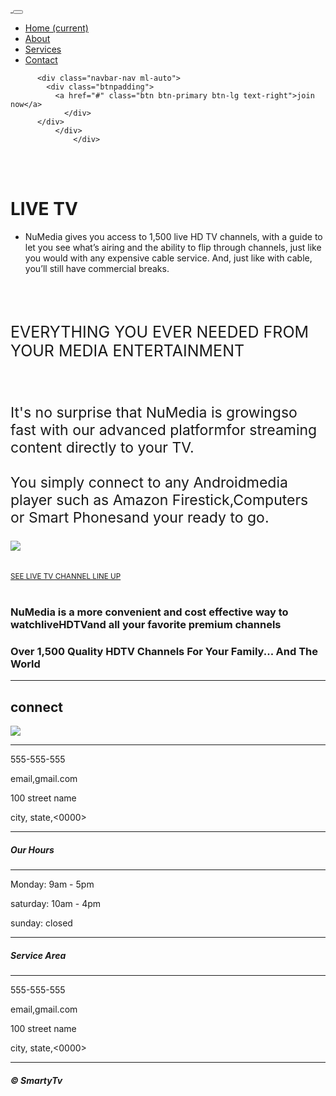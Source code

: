
<html lang="en">
<head>

</head>
<body>



  <!-- Navigation -->
<nav class="navbar navbar-expand-lg navbar-dark bg-dark sticky-top">
  <div class="container">
    <a class="navbar-brand" href="#">
          <img class="logo" src="img/logo3.svg" alt="">
        </a>
    <button class="navbar-toggler" type="button" data-toggle="collapse" data-target="#navbarResponsive" aria-controls="navbarResponsive" aria-expanded="false" aria-label="Toggle navigation">
          <span class="navbar-toggler-icon"></span>
        </button>
    <div class="collapse navbar-collapse" id="navbarResponsive">
      <ul class="navbar-nav ml-auto">
        <li class="nav-item active">
          <a class="nav-link pr-3" href="#">Home
                <span class="sr-only">(current)</span>
              </a>
        </li>
        <li class="nav-item">
          <a class="nav-link pl-5 pr-3" href="#">About</a>
        </li>
        <li class="nav-item">
          <a class="nav-link pl-5 pr-3" href="#">Services</a>
        </li>
        <li class="nav-item">
          <a class="nav-link pl-5 pr-3" href="#">Contact</a>
        </li>
      </ul>



          <div class="navbar-nav ml-auto">
            <div class="btnpadding">
              <a href="#" class="btn btn-primary btn-lg text-right">join now</a>
                </div>
          </div>
              </div>
                  </div>

  </nav>

<!--   -- - - - -  --  - - - - - - -    first  - ----- - - - - -- - - - -      ----- - - - ---              -->
<br><br>
<div id="first" class="container pt-4 text-white">
<h1 class="py-4 pt-4 px-4">LIVE TV</h1>
<p class="pb-4 px-4">

- NuMedia gives you access to 1,500 live HD TV channels, with a guide to let you see what’s airing and the ability to flip through channels, just like you would with any expensive cable service. And, just like with cable, you’ll still have commercial breaks.
</p>
</div>
<br><br>

<!--   -- - - - -  --  - - - - - - -    secound  - ----- - - - - -- - - - -      ----- - - - ---              -->

<div class="container">
<div class="row text-right padding">
<div class=" col-lg-6 ">

  <p class="text-info font-weight-lighter" font-weight-lighter style="font-size:30px"> <small>EVERYTHING YOU EVER NEEDED FROM YOUR MEDIA ENTERTAINMENT</small></p><br>
  <p style="font-size:23px"class="font-weight-lighter text-secondary">It's no surprise that NuMedia is growingso fast with our advanced platformfor streaming content directly to your TV. <br><br>You simply connect to any Androidmedia player such as Amazon Firestick,Computers or Smart Phonesand your ready to go.</p>

</div>
<div class="col-lg-6">
  <img src="img/p.jpg" class="img-fluid pt-5"><br>
</div>
</div>
</div>
<br><br>

<div  id ="fill-button"class="text-center">
<a href="https://www.youtube.com/watch?v=lWgvuOuZHfg"class="btn btn-outline-primary btn-lg" ><small>SEE LIVE TV CHANNEL LINE UP</small></a>
</div><br>

<!--   -- - - - -  --  - - - - - - -    thired  && img slider- ----- - - - - -- - - - -      ----- - - - ---              -->
<div class="color">

<div class="container col-lg-12 col-xl-12 px-5">
  <h3 class="text-info text-center  py-4 px-5">NuMedia is a more convenient and cost effective way to watchliveHDTVand all your favorite premium channels</h3>

</div>
<!-- _ _ _ _ __ _ _ _ _  img slider _______-->


  <!-- connect  -->
  <div class="containe col-lg-12 col-xl-12 px-5">
    <h3 class="text-info text-center welcome py-4 px-5"><strong>Over 1,500 Quality HDTV Channels For Your Family... And The World</strong></h3>


  <hr class="my-4">
  <div class="container-fluid padding">
    <div class="row text-center padding">
      <div class="col-12">
        <h2>connect</h2>
      </div>
  <div class="col-12 social padding">
  <a href="#" <i class="fa fa-facebook"></i></a>
    <a href="#" class="fa fa-twitter"></a>
  <a href="#" class="fa fa-google"></a>
  <a href="#" class="fa fa-instagram"></a>
  <a href="#" class="fa fa-youtube"></a>

  </div>
    </div>
  </div>

  </div>



  <!-- Footer -->
  <footer>
  <div class="container-fluid">
  <div class="row text-center">
           <div class="col-md-4">
             <img class="logo height:50px" src="img/logo3.svg" >
             <hr class="light">
             <p>555-555-555</p>
             <p>email,gmail.com</p>
             <p>100 street name</p>
             <p>city, state,<0000>  </0000></p>
          </div>
          <div class="col-md-4">
            <hr class="light">
            <h5>Our Hours</h5>
                  <hr class="light">
                  <p>Monday: 9am - 5pm</p>
                  <p>saturday: 10am - 4pm</p>
                  <p>sunday: closed</p>
          </div>
          <div class="col-md-4">
            <hr class="light">
            <h5>Service Area</h5>
                  <hr class="light">
                  <p>555-555-555</p>
                  <p>email,gmail.com</p>
                  <p>100 street name</p>
                  <p>city, state,<0000>  </0000></p>
  </div>
  <div class="col-md-12">
    <hr class="light">
    <h5> &copy; SmartyTv</h5>
  </div>
  </div>
  </div>
